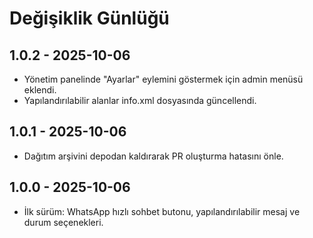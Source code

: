 # Değişiklik Günlüğü

## 1.0.2 - 2025-10-06
- Yönetim panelinde "Ayarlar" eylemini göstermek için admin menüsü eklendi.
- Yapılandırılabilir alanlar info.xml dosyasında güncellendi.

## 1.0.1 - 2025-10-06
- Dağıtım arşivini depodan kaldırarak PR oluşturma hatasını önle.

## 1.0.0 - 2025-10-06
- İlk sürüm: WhatsApp hızlı sohbet butonu, yapılandırılabilir mesaj ve durum seçenekleri.
